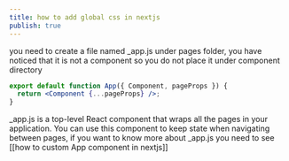 ```yaml
---
title: how to add global css in nextjs
publish: true
---
```



you need to create a file named \_app.js under pages folder, you have noticed that it is not a component so you do not place it under component directory

```jsx 
export default function App({ Component, pageProps }) {
  return <Component {...pageProps} />;
}
```

\_app.js is a top-level React component that wraps all the pages in your application. You can use this component to keep state when navigating between pages, if you want to know more about \_app.js you need to see [[how to custom App component in nextjs]]